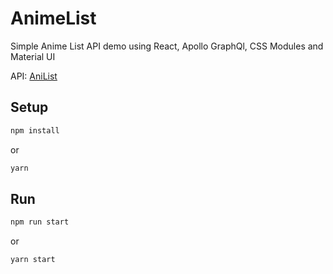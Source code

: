 # AnimeList

Simple Anime List API demo using React, Apollo GraphQl, CSS Modules and Material UI

API: [AniList](https://anilist.gitbook.io/anilist-apiv2-docs/)

## Setup

```bash
npm install
```
or
```bash
yarn
```
## Run

```bash
npm run start
```
or
```bash
yarn start
```